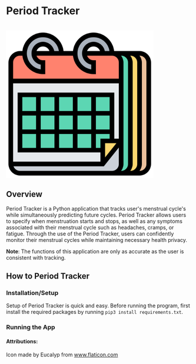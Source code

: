 # Period Tracker

&emsp;&emsp;&emsp;&emsp;&emsp;&emsp;&emsp;&emsp;<img alt ="Calendar image" src="static/calendar.png" width="400">

## Overview

Period Tracker is a Python application that tracks user's menstrual cycle's while simultaneously predicting future cycles. Period Tracker allows users to specify when menstruation starts and stops, as well as any symptoms associated with their menstrual cycle such as headaches, cramps, or fatigue. Through the use of the Period Tracker, users can confidently monitor their menstrual cycles while maintaining necessary health privacy.

**Note**: The functions of this application are only as accurate as the user is consistent with tracking.

## How to Period Tracker

### Installation/Setup

Setup of Period Tracker is quick and easy. Before running the program, first install the required packages by running `pip3 install requirements.txt`.

### Running the App

#### Attributions:

Icon made by Eucalyp from www.flaticon.com
